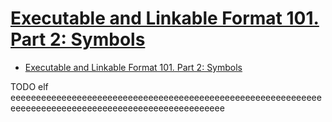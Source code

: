 # [Executable and Linkable Format 101. Part 2: Symbols](https://www.intezer.com/blog/elf/executable-linkable-format-101-part-2-symbols/)

- [Executable and Linkable Format 101. Part 2: Symbols](#executable-and-linkable-format-101-part-2-symbols)










TODO elf eeeeeeeeeeeeeeeeeeeeeeeeeeeeeeeeeeeeeeeeeeeeeeeeeeeeeeeeeeeeeeeeeeeeeeeeeeeeeeeeeeeeeeeeeeeeeeeeeeeeeee